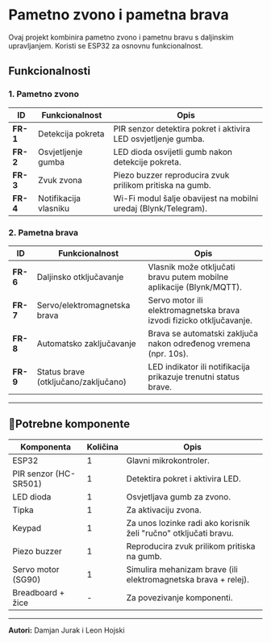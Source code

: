 # Pametno zvono i pametna brava

Ovaj projekt kombinira pametno zvono i pametnu bravu s daljinskim upravljanjem. Koristi se ESP32 za osnovnu funkcionalnost.

## **Funkcionalnosti**

### **1. Pametno zvono**

| ID       | Funkcionalnost        | Opis                                                            |
| -------- | --------------------- | --------------------------------------------------------------- |
| **FR-1** | Detekcija pokreta     | PIR senzor detektira pokret i aktivira LED osvjetljenje gumba.  |
| **FR-2** | Osvjetljenje gumba    | LED dioda osvijetli gumb nakon detekcije pokreta.               |
| **FR-3** | Zvuk zvona            | Piezo buzzer reproducira zvuk prilikom pritiska na gumb.        |
| **FR-4** | Notifikacija vlasniku | Wi-Fi modul šalje obavijest na mobilni uredaj (Blynk/Telegram). |

### **2. Pametna brava**

| ID       | Funkcionalnost                       | Opis                                                                 |
| -------- | ------------------------------------ | -------------------------------------------------------------------- |
| **FR-6** | Daljinsko otključavanje              | Vlasnik može otključati bravu putem mobilne aplikacije (Blynk/MQTT). |
| **FR-7** | Servo/elektromagnetska brava         | Servo motor ili elektromagnetska brava izvodi fizicko otključavanje. |
| **FR-8** | Automatsko zaključavanje             | Brava se automatski zaključa nakon određenog vremena (npr. 10s).     |
| **FR-9** | Status brave (otključano/zaključano) | LED indikator ili notifikacija prikazuje trenutni status brave.      |

---

## 📌**Potrebne komponente**

| Komponenta            | Količina | Opis                                                             |
| --------------------- | -------- | ---------------------------------------------------------------- |
| ESP32                 | 1        | Glavni mikrokontroler.                                           |
| PIR senzor (HC-SR501) | 1        | Detektira pokret i aktivira LED.                                 |
| LED dioda             | 1        | Osvjetljava gumb za zvono.                                       |
| Tipka                 | 1        | Za aktivaciju zvona.                                             |
| Keypad                | 1        | Za unos lozinke radi ako korisnik želi "ručno" otključati bravu. |
| Piezo buzzer          | 1        | Reproducira zvuk prilikom pritiska na gumb.                      |
| Servo motor (SG90)    | 1        | Simulira mehanizam brave (ili elektromagnetska brava + relej).   |
| Breadboard + žice     | -        | Za povezivanje komponenti.                                       |

---

**Autori:** Damjan Jurak i Leon Hojski
